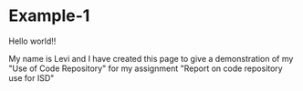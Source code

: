 # Example-1

Hello world!!

My name is Levi and I have created this page to give a demonstration of my "Use of Code Repository" for my assignment "Report on code repository use for ISD"
